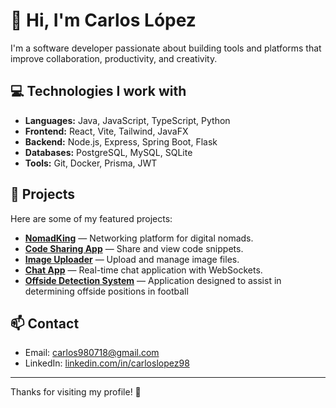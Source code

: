 # 👋 Hi, I'm Carlos López

I'm a software developer passionate about building tools and platforms that improve collaboration, productivity, and creativity.

## 💻 Technologies I work with

- **Languages:** Java, JavaScript, TypeScript, Python
- **Frontend:** React, Vite, Tailwind, JavaFX
- **Backend:** Node.js, Express, Spring Boot, Flask
- **Databases:** PostgreSQL, MySQL, SQLite
- **Tools:** Git, Docker, Prisma, JWT

## 🚀 Projects

Here are some of my featured projects:

- [**NomadKing**](https://github.com/carloslpz1/nomadking_mvp) — Networking platform for digital nomads.
- [**Code Sharing App**](https://github.com/CarlosLopez98/code-sharing-app) — Share and view code snippets.
- [**Image Uploader**](https://github.com/CarlosLopez98/image-uploader) — Upload and manage image files.
- [**Chat App**](https://github.com/CarlosLopez98/chat-app) — Real-time chat application with WebSockets.
- [**Offside Detection System**](https://github.com/CarlosLopez98/offside-detection-system) — Application designed to assist in determining offside positions in football

## 📫 Contact

- Email: [carlos980718@gmail.com](mailto:carlos980718@gmail.com)
- LinkedIn: [linkedin.com/in/carloslopez98](https://linkedin.com/in/carloslopez98)

---

Thanks for visiting my profile! 🚀
